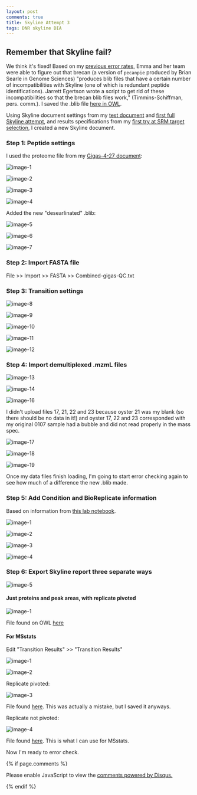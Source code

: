 ```yaml
---
layout: post
comments: true
title: Skyline Attempt 3
tags: DNR skyline DIA
---
```


## Remember that Skyline fail? 

We think it's fixed! Based on my [previous error rates](https://yaaminiv.github.io/Another-Skyline-Fail/), Emma and her team were able to figure out that brecan (a version of `pecanpie` produced by Brian Searle in Genome Sciences) "produces blib files that have a certain number of incompatibilities with Skyline (one of which is redundant peptide identifications). Jarrett Egertson wrote a script to get rid of these incompatibilities so that the brecan blib files work," (Timmins-Schiffman, pers. comm.). I saved the .blib file [here in OWL](http://owl.fish.washington.edu/spartina/DNR_Skyline_20170524/2017-05-23-oyster-desearleinated.blib).

Using Skyline document settings from my [test document](https://yaaminiv.github.io/Skyline-Test-2/) and [first full Skyline attempt](https://yaaminiv.github.io/Full-Skyline-Analysis/), and results specifications from my [first try at SRM target selection](https://yaaminiv.github.io/Selecting-SRM-Targets/), I created a new Skyline document.

### Step 1: Peptide settings

I used the proteome file from my [Gigas-4-27 document](http://owl.fish.washington.edu/spartina/DNR_Skyline_20170505/Gigas-4-27-oyster1-test.sky.zip):

![image-1](https://user-images.githubusercontent.com/22335838/27004381-482f26dc-4dbd-11e7-9c36-6db75023d19f.png)

![image-2](https://user-images.githubusercontent.com/22335838/27004382-48340986-4dbd-11e7-989d-911df53055bd.png)

![image-3](https://user-images.githubusercontent.com/22335838/27004380-482c53f8-4dbd-11e7-86ba-1fada1a47626.png)

![image-4](https://user-images.githubusercontent.com/22335838/27004378-482bbeac-4dbd-11e7-9375-7d6890054dc5.png)

Added the new "desearlinated" .blib:

![image-5](https://user-images.githubusercontent.com/22335838/27004379-482bd630-4dbd-11e7-8e1c-8396145c14c4.png)

![image-6](https://user-images.githubusercontent.com/22335838/27004383-4840a736-4dbd-11e7-9070-de3053540497.png)

![image-7](https://user-images.githubusercontent.com/22335838/27004384-48427ac0-4dbd-11e7-92bf-8d4d5595d157.png)

### Step 2: Import FASTA file

File >> Import >> FASTA >> Combined-gigas-QC.txt

### Step 3: Transition settings

![image-8](https://user-images.githubusercontent.com/22335838/27004485-bb7d5946-4dbe-11e7-99c9-f10772f9c2dc.png)

![image-9](https://user-images.githubusercontent.com/22335838/27004481-bb69e28a-4dbe-11e7-9d90-34a83d6731ea.png)

![image-10](https://user-images.githubusercontent.com/22335838/27004484-bb6c570e-4dbe-11e7-8320-7d35434887fa.png)

![image-11](https://user-images.githubusercontent.com/22335838/27004483-bb6c3486-4dbe-11e7-9c68-0bd3dd7469c1.png)

![image-12](https://user-images.githubusercontent.com/22335838/27004482-bb6b5b56-4dbe-11e7-8c80-fd8927009460.png)

### Step 4: Import demultiplexed .mzmL files

![image-13](https://user-images.githubusercontent.com/22335838/27004495-e73e1462-4dbe-11e7-9650-c0a3ef39fa84.png)

![image-14](https://user-images.githubusercontent.com/22335838/27004498-e742c70a-4dbe-11e7-9dd8-3fdb06ac13e3.png)

![image-16](https://user-images.githubusercontent.com/22335838/27004497-e7427fa2-4dbe-11e7-9061-643f0d53c7cd.png)

I didn't upload files 17, 21, 22 and 23 because oyster 21 was my blank (so there should be no data in it!) and oyster 17, 22 and 23 corresponded with my original 0107 sample had a bubble and did not read properly in the mass spec.

![image-17](https://user-images.githubusercontent.com/22335838/27004500-e7430350-4dbe-11e7-94a3-7fd5c23ff2a9.png)

![image-18](https://user-images.githubusercontent.com/22335838/27004499-e7431fac-4dbe-11e7-898f-7d4909e54729.png)

![image-19](https://user-images.githubusercontent.com/22335838/27004496-e741535c-4dbe-11e7-9f8e-8bc2559d9c8e.png)

Once my data files finish loading, I'm going to start error checking again to see how much of a difference the new .blib made.

### Step 5: Add Condition and BioReplicate information

Based on information from [this lab notebook](https://github.com/RobertsLab/project-oyster-oa/blob/master/notebooks/2017-05-12-Selecting-SRM-Targets-with-MSstats.ipynb).

![image-1](https://user-images.githubusercontent.com/22335838/27007800-8b58b1d8-4e14-11e7-88cb-b3d9405ca0e7.png)

![image-2](https://user-images.githubusercontent.com/22335838/27007798-8b54dd10-4e14-11e7-8362-2496d1a2f3f4.png)

![image-3](https://user-images.githubusercontent.com/22335838/27007799-8b56f2b2-4e14-11e7-9596-2d4bdda2edfa.png)

![image-4](https://user-images.githubusercontent.com/22335838/27007797-8b538d34-4e14-11e7-88ad-921b7b4f009d.png)

### Step 6: Export Skyline report three separate ways

![image-5](https://user-images.githubusercontent.com/22335838/27007796-8b5379b6-4e14-11e7-98de-37bacee7af15.png)

#### Just proteins and peak areas, with replicate pivoted

![image-1](https://user-images.githubusercontent.com/22335838/27007812-bd170a6c-4e14-11e7-896a-8f1c0728601b.png)

File found on OWL [here](http://owl.fish.washington.edu/spartina/DNR_Skyline_20170524/2017-06-10-protein-areas-only.csv)

#### For MSstats

Edit "Transition Results" >> "Transition Results"

![image-1](https://user-images.githubusercontent.com/22335838/27007815-06d7b778-4e15-11e7-8004-b36e4e680845.png)

![image-2](https://user-images.githubusercontent.com/22335838/27007816-06d86ce0-4e15-11e7-8b6e-5cff70e4a3c3.png)

Replicate pivoted:

![image-3](https://user-images.githubusercontent.com/22335838/27007818-0f142a84-4e15-11e7-9aa3-a7dcc4e125cf.png)

File found [here](http://owl.fish.washington.edu/spartina/DNR_Skyline_20170524/2017-06-10-peptide-transition-results-MSstats.csv). This was actually a mistake, but I saved it anyways.

Replicate not pivoted:

![image-4](https://user-images.githubusercontent.com/22335838/27007819-0f174ce6-4e15-11e7-8a97-dd3fa7d6362b.png)

File found [here](http://owl.fish.washington.edu/spartina/DNR_Skyline_20170524/2017-06-10-peptide-transition-results-MSstats-no-pivot.csv). This is what I can use for MSstats.

Now I'm ready to error check.

{% if page.comments %}

<div id="disqus_thread"></div>
<script>

/**
*  RECOMMENDED CONFIGURATION VARIABLES: EDIT AND UNCOMMENT THE SECTION BELOW TO INSERT DYNAMIC VALUES FROM YOUR PLATFORM OR CMS.
*  LEARN WHY DEFINING THESE VARIABLES IS IMPORTANT: https://disqus.com/admin/universalcode/#configuration-variables*/
/*
var disqus_config = function () {
this.page.url = PAGE_URL;  // Replace PAGE_URL with your page's canonical URL variable
this.page.identifier = PAGE_IDENTIFIER; // Replace PAGE_IDENTIFIER with your page's unique identifier variable
};
*/
(function() { // DON'T EDIT BELOW THIS LINE
var d = document, s = d.createElement('script');
s.src = 'https://the-responsible-grad-student.disqus.com/embed.js';
s.setAttribute('data-timestamp', +new Date());
(d.head || d.body).appendChild(s);
})();
</script>
<noscript>Please enable JavaScript to view the <a href="https://disqus.com/?ref_noscript">comments powered by Disqus.</a></noscript>

{% endif %}

<script id="dsq-count-scr" src="//the-responsible-grad-student.disqus.com/count.js" async></script>
